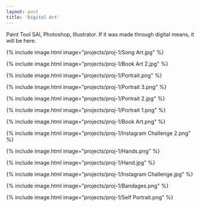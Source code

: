 ```yaml
---
layout: post
title: 'Digital Art'
---
```

Paint Tool SAI, Photoshop, Illustrator. If it was made through digital means, it will be here.

{% include image.html image="projects/proj-1/Song Art.jpg" %}

{% include image.html image="projects/proj-1/Book Art 2.jpg" %}

{% include image.html image="projects/proj-1/Portrait.png" %}

{% include image.html image="projects/proj-1/Portrait 3.png" %}

{% include image.html image="projects/proj-1/Portrait 2.jpg" %}

{% include image.html image="projects/proj-1/Portrait 1.png" %}

{% include image.html image="projects/proj-1/Book Art.png" %}

{% include image.html image="projects/proj-1/Instagram Challenge 2.png" %}

{% include image.html image="projects/proj-1/Hands.png" %}

{% include image.html image="projects/proj-1/Hand.jpg" %}

{% include image.html image="projects/proj-1/Instagram Challenge.jpg" %}

{% include image.html image="projects/proj-1/Bandages.png" %}

{% include image.html image="projects/proj-1/Self Portrait.png" %}
